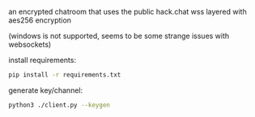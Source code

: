 an encrypted chatroom that uses the public hack.chat wss layered with aes256 encryption

(windows is not supported, seems to be some strange issues with websockets)

install requirements:

```bash
pip install -r requirements.txt
```

generate key/channel:

```bash
python3 ./client.py --keygen
```
